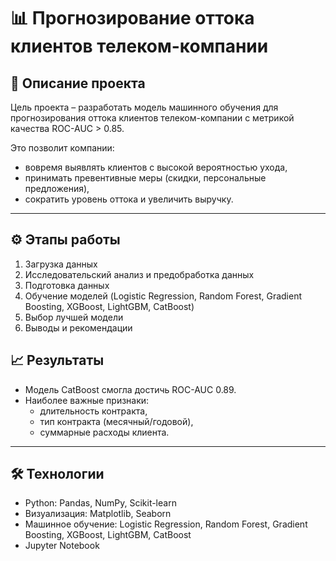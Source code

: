 # 📊 Прогнозирование оттока клиентов телеком-компании

## 📌 Описание проекта

Цель проекта – разработать модель машинного обучения для прогнозирования оттока клиентов телеком-компании с метрикой качества ROC-AUC > 0.85.

Это позволит компании:
* вовремя выявлять клиентов с высокой вероятностью ухода,
* принимать превентивные меры (скидки, персональные предложения),
* сократить уровень оттока и увеличить выручку.

---

## ⚙️ Этапы работы
1.  Загрузка данных
2.  Исследовательский анализ и предобработка данных
3.  Подготовка данных
4.  Обучение моделей (Logistic Regression, Random Forest, Gradient Boosting, XGBoost, LightGBM, CatBoost)
5.  Выбор лучшей модели
6.  Выводы и рекомендации 

## 📈 Результаты

* Модель CatBoost смогла достичь ROC-AUC 0.89.
* Наиболее важные признаки:
  * длительность контракта,
  * тип контракта (месячный/годовой),
  * суммарные расходы клиента.

---

## 🛠 Технологии

- Python: Pandas, NumPy, Scikit-learn
- Визуализация: Matplotlib,   Seaborn
- Машинное обучение: Logistic Regression, Random Forest, Gradient Boosting, XGBoost, LightGBM, CatBoost
- Jupyter Notebook  
